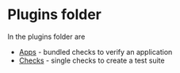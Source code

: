 # Plugins folder #

In the plugins folder are

* [Apps](10_Apps/_index.md) - bundled checks to verify an application
* [Checks](20_Checks/_index.md) - single checks to create a test suite
